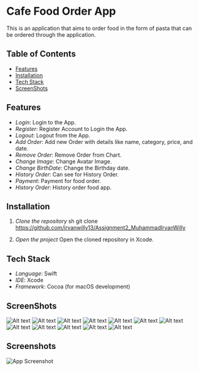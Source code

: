 
# Cafe Food Order App

This is an application that aims to order food in the form of pasta that can be ordered through the application.

## Table of Contents
- [Features](#features)
- [Installation](#installation)
- [Tech Stack](#tech-stack)
- [ScreenShots](#ScreenShots)


## Features
- *Login*: Login to the App.
- *Register*:  Register Account to Login the App.
- *Logout*: Logout from the App.
- *Add Order*: Add new Order with details like name, category, price, and date.
- *Remove Order*: Remove Order from Chart.
- *Change Image*: Change Avatar Image.
- *Change BirthDate*:  Change the Birthday date.
- *History Order*: Can see for History Order.
- *Payment*:  Payment for food order.
- *History Order*:  History order food app.



## Installation

1. *Clone the repository*
   sh
   git clone https://github.com/irvanwilly13/Assignment2_MuhammadIrvanWilly

2. *Open the project*
   Open the cloned repository in Xcode.

## Tech Stack

- *Language*: Swift
- *IDE*: Xcode
- *Framework*: Cocoa (for macOS development)

## ScreenShots

![Alt text](./imageCafe/1.png)
![Alt text](./imageCafe/2.png)
![Alt text](./imageCafe/3.png)
![Alt text](./imageCafe/4.png)
![Alt text](./imageCafe/5.png)
![Alt text](./imageCafe/6.png)
![Alt text](./imageCafe/7.png)
![Alt text](./imageCafe/8.png)
![Alt text](./imageCafe/9.png)
![Alt text](./imageCafe/10.png)
![Alt text](./imageCafe/11.png)
![Alt text](./imageCafe/12.png)




## Screenshots

![App Screenshot](https://via.placeholder.com/468x300?text=App+Screenshot+Here)


